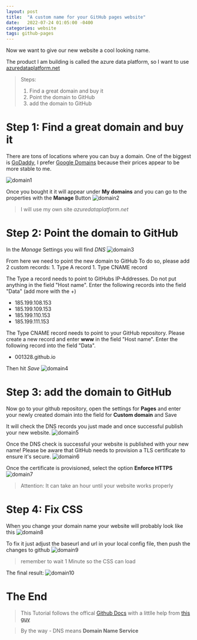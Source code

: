 ```yaml
---
layout: post
title:  "A custom name for your GitHub pages website"
date:   2022-07-24 01:05:00 -0400
categories: website
tags: github-pages
---
```


Now we want to give our new website a cool looking name.

The product I am building is called the azure data platform, so I want to use [azuredataplatform.net](https:azuredataplatform.net)


> Steps:
> 1. Find a great domain and buy it
> 1. Point the domain to GitHub
> 1. add the domain to GitHub


# Step 1: Find a great domain and buy it
There are tons of locations where you can buy a domain.
One of the biggest is [GoDaddy](https://www.godaddy.com), I prefer [Google Domains](https://domains.google.com) because their prices appear to be more stable to me. 

![domain1](/assets/images/website_domain1.png)

Once you bought it it will appear under **My domains** and you can go to the properties with the **Manage** Button
![domain2](/assets/images/website_domain2.png)

> I will use my own site *azuredataplatform.net*

# Step 2: Point the domain to GitHub

In the *Manage* Settings you will find *DNS*
![domain3](/assets/images/website_domain3.png)

From here we need to point the new domain to GitHub
To do so, please add 2 custom records:
    1. Type A record
    1. Type CNAME record

The Type a record needs to point to GitHubs IP-Addresses. Do not put anything in the field "Host name".
Enter the following records into the field "Data" (add more with the +)
  * 185.199.108.153
  * 185.199.109.153
  * 185.199.110.153
  * 185.199.111.153

The Type CNAME record needs to point to your GitHub repository. Please create a new record and enter **www** in the field "Host name". 
Enter the following record into the field "Data".
  * 001328.github.io

Then hit *Save*
![domain4](/assets/images/website_domain4.png)


# Step 3: add the domain to GitHub

Now go to your github repository, open the settings for **Pages** and enter your newly created domain into the field for **Custom domain** and Save

It will check the DNS records you just made and once successful publish your new website.
![domain5](/assets/images/website_domain5.png)

Once the DNS check is successful your website is published with your new name!
Please be aware that GitHub needs to provision a TLS certificate to ensure it's secure.
![domain6](/assets/images/website_domain6.png)


Once the certificate is provisioned, select the option **Enforce HTTPS**
![domain7](/assets/images/website_domain7.png)

> Attention: It can take an hour until your website works properly

# Step 4: Fix CSS

When you change your domain name your website will probably look like this
![domain8](/assets/images/website_domain8.png)

To fix it just adjust the baseurl and url in your local config file, then push the changes to github
![domain9](/assets/images/website_domain9.png)

> remember to wait 1 Minute so the CSS can load

The final result:
![domain10](/assets/images/website_domain10.png)

# The End

> This Tutorial follows the offical [Github Docs](https://docs.github.com/en/pages/configuring-a-custom-domain-for-your-github-pages-site) with a littlle help from [this guy](https://hossainkhan.medium.com/using-custom-domain-for-github-pages-86b303d3918a)


> By the way - DNS means **Domain Name Service**